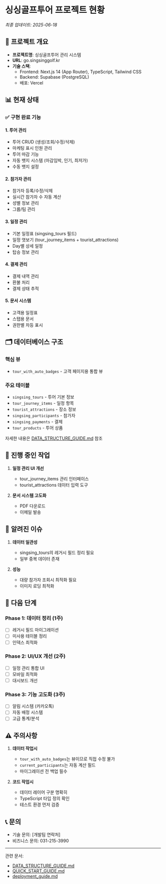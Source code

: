 # 싱싱골프투어 프로젝트 현황

*최종 업데이트: 2025-06-18*

## 🚀 프로젝트 개요

- **프로젝트명**: 싱싱골프투어 관리 시스템
- **URL**: go.singsinggolf.kr
- **기술 스택**:
  - Frontend: Next.js 14 (App Router), TypeScript, Tailwind CSS
  - Backend: Supabase (PostgreSQL)
  - 배포: Vercel

## 📊 현재 상태

### ✅ 구현 완료 기능

#### 1. 투어 관리
- 투어 CRUD (생성/조회/수정/삭제)
- 마케팅 표시 인원 관리
- 투어 마감 기능
- 자동 뱃지 시스템 (마감임박, 인기, 최저가)
- 수동 뱃지 설정

#### 2. 참가자 관리
- 참가자 등록/수정/삭제
- 실시간 참가자 수 자동 계산
- 성별 정보 관리
- 그룹/팀 관리

#### 3. 일정 관리
- 기본 일정표 (singsing_tours 필드)
- 일정 엿보기 (tour_journey_items + tourist_attractions)
- Day별 상세 일정
- 탑승 정보 관리

#### 4. 결제 관리
- 결제 내역 관리
- 환불 처리
- 결제 상태 추적

#### 5. 문서 시스템
- 고객용 일정표
- 스탭용 문서
- 권한별 차등 표시

## 🗂️ 데이터베이스 구조

### 핵심 뷰
- `tour_with_auto_badges` - 고객 페이지용 통합 뷰

### 주요 테이블
- `singsing_tours` - 투어 기본 정보
- `tour_journey_items` - 일정 항목
- `tourist_attractions` - 장소 정보
- `singsing_participants` - 참가자
- `singsing_payments` - 결제
- `tour_products` - 투어 상품

자세한 내용은 [DATA_STRUCTURE_GUIDE.md](./DATA_STRUCTURE_GUIDE.md) 참조

## 🔄 진행 중인 작업

1. **일정 관리 UI 개선**
   - tour_journey_items 관리 인터페이스
   - tourist_attractions 데이터 입력 도구

2. **문서 시스템 고도화**
   - PDF 다운로드
   - 이메일 발송

## 🐛 알려진 이슈

1. **데이터 일관성**
   - singsing_tours의 레거시 필드 정리 필요
   - 일부 중복 데이터 존재

2. **성능**
   - 대량 참가자 조회시 최적화 필요
   - 이미지 로딩 최적화

## 📝 다음 단계

### Phase 1: 데이터 정리 (1주)
- [ ] 레거시 필드 마이그레이션
- [ ] 미사용 테이블 정리
- [ ] 인덱스 최적화

### Phase 2: UI/UX 개선 (2주)
- [ ] 일정 관리 통합 UI
- [ ] 모바일 최적화
- [ ] 대시보드 개선

### Phase 3: 기능 고도화 (3주)
- [ ] 알림 시스템 (카카오톡)
- [ ] 자동 배정 시스템
- [ ] 고급 통계/분석

## ⚠️ 주의사항

1. **데이터 작업시**
   - `tour_with_auto_badges`는 뷰이므로 직접 수정 불가
   - `current_participants`는 자동 계산 필드
   - 마이그레이션 전 백업 필수

2. **코드 작업시**
   - 데이터 레이어 구분 명확히
   - TypeScript 타입 정의 확인
   - 테스트 환경 먼저 검증

## 📞 문의
- 기술 문의: [개발팀 연락처]
- 비즈니스 문의: 031-215-3990

---

관련 문서:
- [DATA_STRUCTURE_GUIDE.md](./DATA_STRUCTURE_GUIDE.md)
- [QUICK_START_GUIDE.md](./QUICK_START_GUIDE.md)
- [deployment_guide.md](./deployment_guide.md)